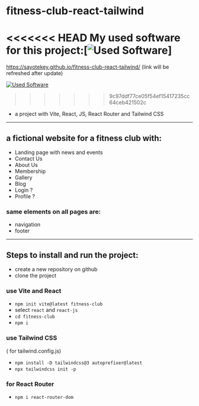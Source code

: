 # fitness-club-react-tailwind

<<<<<<< HEAD
My used software for this project:[![Used Software](https://skillicons.dev/icons?i=vite,react,tailwind)]
=======
https://sayotekey.github.io/fitness-club-react-tailwind/ (link will be refreshed after update)

[![Used Software](https://skillicons.dev/icons?i=vite,react,tailwind)](https://skillicons.dev)

> > > > > > > 9c97ddf77ce05f54ef15417235cc64ceb421502c

- a project with Vite, React, JS, React Router and Tailwind CSS

---

## a fictional website for a fitness club with:

- Landing page with news and events
- Contact Us
- About Us
- Membership
- Gallery
- Blog
- Login ?
- Profile ?

### same elements on all pages are:

- navigation
- footer

---

## Steps to install and run the project:

- create a new repository on github
- clone the project

### use Vite and React

- `npm init vite@latest fitness-club`
- select `react` and `react-js`
- `cd fitness-club`
- `npm i`

### use Tailwind CSS

( for tailwind.config.js)

- `npm install -D tailwindcss@3 autoprefixer@latest`
- `npx tailwindcss init -p`

### for React Router

- `npm i react-router-dom`
